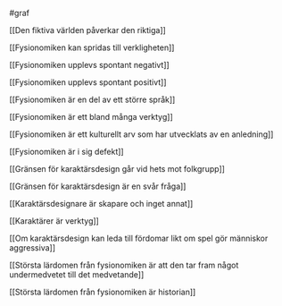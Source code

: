 #graf 

[[Den fiktiva världen påverkar den riktiga]]

[[Fysionomiken kan spridas till verkligheten]]

[[Fysionomiken upplevs spontant negativt]]

[[Fysionomiken upplevs spontant positivt]]

[[Fysionomiken är en del av ett större språk]]

[[Fysionomiken är ett bland många verktyg]]

[[Fysionomiken är ett kulturellt arv som har utvecklats av en anledning]]

[[Fysionomiken är i sig defekt]]

[[Gränsen för karaktärsdesign går vid hets mot folkgrupp]]

[[Gränsen för karaktärsdesign är en svår fråga]]

[[Karaktärsdesignare är skapare och inget annat]]

[[Karaktärer är verktyg]]

[[Om karaktärsdesign kan leda till fördomar likt om spel gör människor aggressiva]]

[[Största lärdomen från fysionomiken är att den tar fram något undermedvetet till det medvetande]]

[[Största lärdomen från fysionomiken är historian]]
